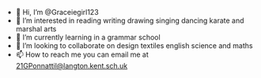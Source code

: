 - 👋 Hi, I’m @Graceiegirl123
- 👀 I’m interested in reading writing drawing singing dancing karate and marshal arts
- 🌱 I’m currently learning in a grammar school
- 💞️ I’m looking to collaborate on design textiles english science and maths 
- 📫 How to reach me you can email me at 21GPonnattil@langton.kent.sch.uk

<!---
Graceiegirl123/Graceiegirl123 is a ✨ special ✨ repository because its `README.md` (this file) appears on your GitHub profile.
You can click the Preview link to take a look at your changes.
--->
